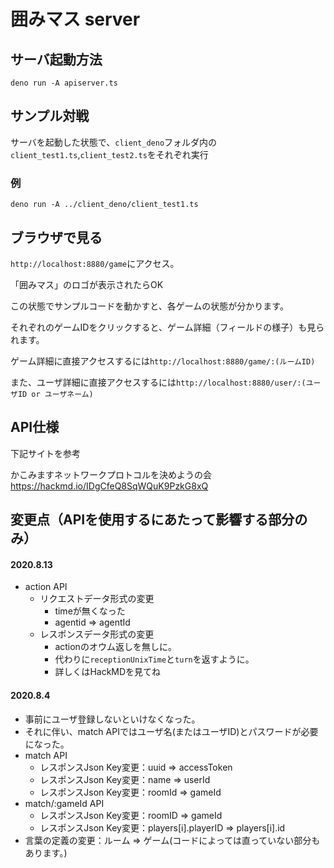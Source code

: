 # 囲みマス server

## サーバ起動方法
```
deno run -A apiserver.ts
```

## サンプル対戦
サーバを起動した状態で、`client_deno`フォルダ内の`client_test1.ts`,`client_test2.ts`をそれぞれ実行

### 例
```
deno run -A ../client_deno/client_test1.ts
```

## ブラウザで見る
`http://localhost:8880/game`にアクセス。

「囲みマス」のロゴが表示されたらOK

この状態でサンプルコードを動かすと、各ゲームの状態が分かります。

それぞれのゲームIDをクリックすると、ゲーム詳細（フィールドの様子）も見られます。

ゲーム詳細に直接アクセスするには`http://localhost:8880/game/:(ルームID)`

また、ユーザ詳細に直接アクセスするには`http://localhost:8880/user/:(ユーザID or ユーザネーム)`

## API仕様
下記サイトを参考

かこみますネットワークプロトコルを決めようの会  
https://hackmd.io/IDgCfeQ8SqWQuK9PzkG8xQ  

## 変更点（APIを使用するにあたって影響する部分のみ）
#### 2020.8.13
- action API
    - リクエストデータ形式の変更
        - timeが無くなった
        - agentid => agentId
    - レスポンスデータ形式の変更
        - actionのオウム返しを無しに。
        - 代わりに`receptionUnixTime`と`turn`を返すように。
        - 詳しくはHackMDを見てね

#### 2020.8.4
- 事前にユーザ登録しないといけなくなった。
- それに伴い、match APIではユーザ名(またはユーザID)とパスワードが必要になった。
- match API
    - レスポンスJson Key変更：uuid => accessToken
    - レスポンスJson Key変更：name => userId
    - レスポンスJson Key変更：roomId => gameId
- match/:gameId API
    - レスポンスJson Key変更：roomID => gameId
    - レスポンスJson Key変更：players[i].playerID => players[i].id
- 言葉の定義の変更：ルーム => ゲーム(コードによっては直っていない部分もあります。)
